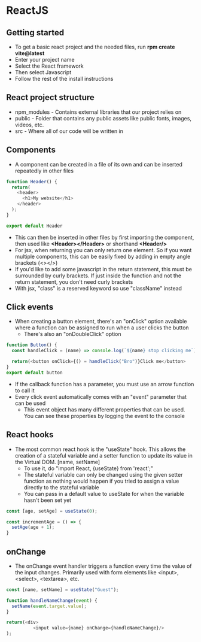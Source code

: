 # ReactJS

## Getting started

- To get a basic react project and the needed files, run **rpm create vite@latest**
- Enter your project name
- Select the React framework
- Then select Javascript 
- Follow the rest of the install instructions

## React project structure

- npm_modules - Contains external libraries that our project relies on
- public - Folder that contains any public assets like public fonts, images, videos, etc.
- src - Where all of our code will be written in

## Components

- A component can be created in a file of its own and can be inserted repeatedly in other files
```js
function Header() {
  return(
    <header>
      <h1>My website</h1>
    </header>
  );
}

export default Header
```

- This can then be inserted in other files by first importing the component, then used like **\<Header>\</Header>** or shorthand **\<Header/>**
- For jsx, when returning you can only return one element. So if you want multiple components, this can be easily fixed by adding in empty angle brackets (\<>\</>)
- If you'd like to add some javascript in the return statement, this must be surrounded by curly brackets. If just inside the function and not the return statement, you don't need curly brackets
- With jsx, "class" is a reserved keyword so use "className" instead

## Click events

- When creating a button element, there's an "onClick" option available where a function can be assigned to run when a user clicks the button
  - There's also an "onDoubleClick" option
```js
function Button() {
  const handleClick = (name) => console.log(`${name} stop clicking me`);

  return(<button onClick={() = handleClick("Bro")}Click me</button>
}
export default button
```
- If the callback function has a parameter, you must use an arrow function to call it
- Every click event automatically comes with an "event" parameter that can be used
  - This event object has many different properties that can be used. You can see these properties by logging the event to the console
 
## React hooks

- The most common react hook is the "useState" hook. This allows the creation of a stateful variable and a setter function to update its value in the Virtual DOM. [name, setName]
  - To use it, do "import React, {useState} from 'react';"
  - The stateful variable can only be changed using the given setter function as nothing would happen if you tried to assign a value directly to the stateful variable
  - You can pass in a default value to useState for when the variable hasn't been set yet
```js
const [age, setAge] = useState(0);

const incrementAge = () => {
  setAge(age + 1);
}
```

## onChange

- The onChange event handler triggers a function every time the value of the input changes. Primarily used with form elements like \<input>, \<select>, \<textarea>, etc.
```js
const [name, setName] = useState("Guest");

function handleNameChange(event) {
  setName(event.target.value);
}

return(<div>
          <input value={name} onChange={handleNameChange}/>
);


